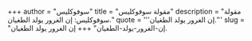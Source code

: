 +++
author = "سوفوكليس"
title = "مقولة سوفوكليس"
description = "مقولة سوفوكليس: إن الغرور يولد الطغيان."
quote = '''إن الغرور يولد الطغيان.''' 
slug = "إن-الغرور-يولد-الطغيان"
+++
إن الغرور يولد الطغيان.
